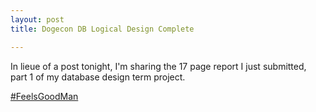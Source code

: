 ```yaml
---
layout: post
title: Dogecon DB Logical Design Complete

---
```


In lieue of a post tonight, I'm sharing the 17 page report I just submitted, part 1 of my database design term project. 

<a href="{{ site.baseurl }}assets/pdfs/Palmer_DBTermProject_Pt1.pdf">#FeelsGoodMan</a>